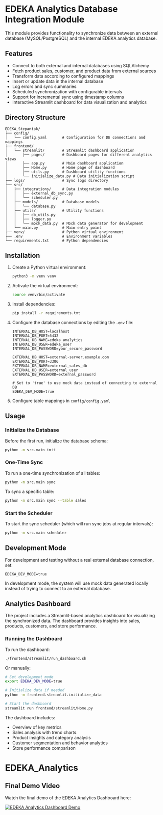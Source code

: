 # EDEKA Analytics Database Integration Module

This module provides functionality to synchronize data between an external database (MySQL/PostgreSQL) and the internal EDEKA analytics database.

## Features

- Connect to both external and internal databases using SQLAlchemy
- Fetch product sales, customer, and product data from external sources
- Transform data according to configured mappings
- Insert or update data in the internal database
- Log errors and sync summaries
- Scheduled synchronization with configurable intervals
- Support for incremental sync using timestamp columns
- Interactive Streamlit dashboard for data visualization and analytics

## Directory Structure

```
EDEKA_Stepaniak/
├── config/
│   └── config.yaml       # Configuration for DB connections and mappings
├── frontend/
│   └── streamlit/        # Streamlit dashboard application
│       ├── pages/        # Dashboard pages for different analytics views
│       ├── app.py        # Main dashboard application
│       ├── Home.py       # Home page of dashboard
│       ├── utils.py      # Dashboard utility functions
│       └── initialize_data.py # Data initialization script
├── logs/                 # Sync logs directory
├── src/
│   ├── integrations/     # Data integration modules
│   │   ├── external_db_sync.py
│   │   └── scheduler.py
│   ├── models/           # Database models
│   │   └── database.py
│   ├── utils/            # Utility functions
│   │   ├── db_utils.py
│   │   ├── logger.py
│   │   └── mock_data.py  # Mock data generator for development
│   └── main.py           # Main entry point
├── venv/                 # Python virtual environment
├── .env                  # Environment variables
└── requirements.txt      # Python dependencies
```

## Installation

1. Create a Python virtual environment:
   ```bash
   python3 -m venv venv
   ```

2. Activate the virtual environment:
   ```bash
   source venv/bin/activate
   ```

3. Install dependencies:
   ```bash
   pip install -r requirements.txt
   ```

4. Configure the database connections by editing the `.env` file:
   ```
   INTERNAL_DB_HOST=localhost
   INTERNAL_DB_PORT=5432
   INTERNAL_DB_NAME=edeka_analytics
   INTERNAL_DB_USER=edeka_user
   INTERNAL_DB_PASSWORD=your_secure_password

   EXTERNAL_DB_HOST=external-server.example.com
   EXTERNAL_DB_PORT=3306
   EXTERNAL_DB_NAME=external_sales_db
   EXTERNAL_DB_USER=external_user
   EXTERNAL_DB_PASSWORD=external_password
   
   # Set to 'true' to use mock data instead of connecting to external DB
   EDEKA_DEV_MODE=true
   ```

5. Configure table mappings in `config/config.yaml`

## Usage

### Initialize the Database

Before the first run, initialize the database schema:

```bash
python -m src.main init
```

### One-Time Sync

To run a one-time synchronization of all tables:

```bash
python -m src.main sync
```

To sync a specific table:

```bash
python -m src.main sync --table sales
```

### Start the Scheduler

To start the sync scheduler (which will run sync jobs at regular intervals):

```bash
python -m src.main scheduler
```

## Development Mode

For development and testing without a real external database connection, set:

```
EDEKA_DEV_MODE=true
```

In development mode, the system will use mock data generated locally instead of trying to connect to an external database.

## Analytics Dashboard

The project includes a Streamlit-based analytics dashboard for visualizing the synchronized data. The dashboard provides insights into sales, products, customers, and store performance.

### Running the Dashboard

To run the dashboard:

```bash
./frontend/streamlit/run_dashboard.sh
```

Or manually:

```bash
# Set development mode
export EDEKA_DEV_MODE=true

# Initialize data if needed
python -m frontend.streamlit.initialize_data

# Start the dashboard
streamlit run frontend/streamlit/Home.py
```

The dashboard includes:
- Overview of key metrics
- Sales analysis with trend charts
- Product insights and category analysis
- Customer segmentation and behavior analytics
- Store performance comparison
# EDEKA_Analytics


## Final Demo Video

Watch the final demo of the EDEKA Analytics Dashboard here:

[![EDEKA Analytics Dashboard Demo](https://img.youtube.com/vi/teDHyfId3JU/0.jpg)](https://youtu.be/teDHyfId3JU)
